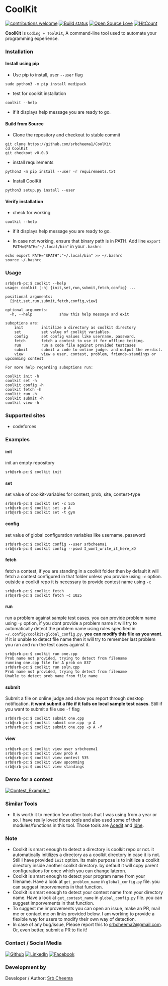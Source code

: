 # CoolKit

[![contributions welcome](https://img.shields.io/badge/contributions-welcome-brightgreen.svg?style=flat)](https://github.ocm/srbcheema1/CoolKit/issues)
[![Build status](https://api.travis-ci.org/srbcheema1/CoolKit.svg?branch=master)](https://travis-ci.org/srbcheema1/CoolKit)
[![Open Source Love](https://badges.frapsoft.com/os/v1/open-source.png?v=103)](https://github.com/srbcheema1/CoolKit)
[![HitCount](http://hits.dwyl.io/srbcheema1/CoolKit.svg)](http://hits.dwyl.io/srbcheema1/CoolKit)

**CoolKit** is `Coding + ToolKit`, A command-line tool used to automate your programming experience.


### Installation

#### Install using pip

- Use pip to install, user `--user` flag
```
sudo python3 -m pip install medipack
```
- test for coolkit installation
```
coolkit --help
```
- if it displays help message you are ready to go.


#### Build from Source

- Clone the repository and checkout to stable commit
```
git clone https://github.com/srbcheema1/CoolKit
cd CoolKit
git checkout v0.0.3
```

- install requirements
```
python3 -m pip install --user -r requirements.txt
```
- Install CoolKit
```
python3 setup.py install --user
```

#### Verify installation
- check for working
```
coolkit --help
```
- if it displays help message you are ready to go.

- In case not working, ensure that binary path is in PATH.
Add line `export PATH=$PATH="~/.local/bin"` in your `.bashrc`

```
echo export PATH="$PATH":"~/.local/bin" >> ~/.bashrc
source ~/.bashrc
```


### Usage

```
srb@srb-pc:$ coolkit --help
usage: coolkit [-h] {init,set,run,submit,fetch,config} ...

positional arguments:
  {init,set,run,submit,fetch,config,view}

optional arguments:
  -h, --help            show this help message and exit
```

```
suboptions are:
    init        initilize a directory as coolkit directory
    set         set value of coolkit variables.
    config      set config values like username, password.
    fetch       fetch a contest to use it for offline testing.
    run         run a code file against provided testcases
    submit      submit a code to online judge. and output the verdict.
    view        view a user, contest, problem, friends-standings or upcomming contest
```

```
For more help regarding suboptions run:

coolkit init -h
coolkit set -h
coolkit config -h
coolkit fetch -h
coolkit run -h
coolkit submit -h
coolkit view -h
```


### Supported sites

- codeforces

### Examples

#### init
init an empty repository
```
srb@srb-pc:$ coolkit init
```
#### set
set value of coolkit-variables for contest, prob, site, contest-type
```
srb@srb-pc:$ coolkit set -c 535
srb@srb-pc:$ coolkit set -p A
srb@srb-pc:$ coolkit set -t gym
```

#### config
set value of global configuration variables like username, password
```
srb@srb-pc:$ coolkit config --user srbcheema1
srb@srb-pc:$ coolkit config --pswd I_wont_write_it_here_xD
```

#### fetch
fetch a contest, if you are standing in a coolkit folder then by default it will fetch a contest configured in that folder unless you provide using `-c` option. outside a coolkit repo it is necessary to provide contest name using `-c`
```
srb@srb-pc:$ coolkit fetch
srb@srb-pc:$ coolkit fetch -c 1025
```
#### run
run a problem against sample test cases. you can provide problem name using `-p` option, if you dont provide a problem name it will try to automatically detect the problem name using rules specified in `~/.config/coolkit/global_config.py`. **you can modify this file as you want**.
if it is unable to detect file name then it will try to remember last problem you ran and run the test cases against it.
```
srb@srb-pc:$ coolkit run one.cpp
Prob name not provided, trying to detect from filename
running one.cpp file for A prob on 837
srb@srb-pc:$ coolkit run soln.cpp
Prob name not provided, trying to detect from filename
Unable to detect prob name from file name
```

#### submit
Submit a file on online judge and show you report through desktop notification. **it wont submit a file if it fails on local sample test cases**. Still if you want to submit a file use `-f` flag
```
srb@srb-pc:$ coolkit submit one.cpp
srb@srb-pc:$ coolkit submit one.cpp -p A
srb@srb-pc:$ coolkit submit one.cpp -p A -f
```
#### view
```
srb@srb-pc:$ coolkit view user srbcheema1
srb@srb-pc:$ coolkit view prob A
srb@srb-pc:$ coolkit view contest 535
srb@srb-pc:$ coolkit view upcomming
srb@srb-pc:$ coolkit view standings
```

### Demo for a contest

[![Contest_Example_1](https://raw.githubusercontent.com/srbcheema1/CheemaFy/master/myPlugins/extra_things/png_images/coolkit/contest_example_1_1.png)](https://github.com/srbcheema1/)


### Similar Tools

- It is worth it to mention few other tools that I was using from a year or so. I have really loved those tools and also used some of their modules/functions in this tool. Those tools are [Acedit](https://github.com/coderick14/ACedIt) and [Idne](https://github.com/endiliey/idne/blob/master/idne.py).


### Note

- Coolkit is smart enough to detect a directory is coolkit repo or not. it automatically initilizes a directory as a coolkit directory in case it is not. Still I have provided `init` option. Its main purpose is to initilize a coolkit directory inside another coolkit directory. by default it will copy parent configurations for once which you can change lateron.
- Coolkit is smart enough to detect your program name from your filename. Have a look at `get_problem_name` in `global_config.py` file. you can suggest imporvements in that function.
- Coolkit is smart enough to detect your contest name from your directory name. Have a look at `get_contest_name` in `global_config.py` file. you can suggest imporvements in that function.
- To suggest me improvements you can open an issue, make an PR, mail me or contact me on links provided below. I am working to provide a flexible way for users to modify their own way of detection.
- In case of any bug/issue, Please report this to srbcheema2@gmail.com. Or, even better, submit a PR to fix it!


### Contact / Social Media

[![Github](https://raw.githubusercontent.com/srbcheema1/CheemaFy/master/myPlugins/extra_things/png_images/social/github.png)](https://github.com/srbcheema1/)
[![LinkedIn](https://raw.githubusercontent.com/srbcheema1/CheemaFy/master/myPlugins/extra_things/png_images/social/linkedin-48x48.png)](https://www.linkedin.com/in/srbcheema1/)
[![Facebook](https://raw.githubusercontent.com/srbcheema1/CheemaFy/master/myPlugins/extra_things/png_images/social/fb.png)](https://www.facebook.com/srbcheema/)


### Development by

Developer / Author: [Srb Cheema](https://github.com/srbcheema1/)
